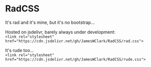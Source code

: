 # RadCSS
It's rad and it's mine, but it's no bootstrap...

Hosted on jsdelivr, barely always under development:  
`<link rel="stylesheet" href="https://cdn.jsdelivr.net/gh/JamesWClark/RadCSS/rad.css">`

It's rude too...  
`<link rel="stylesheet" href="https://cdn.jsdelivr.net/gh/JamesWClark/RadCSS/rude.css">`
